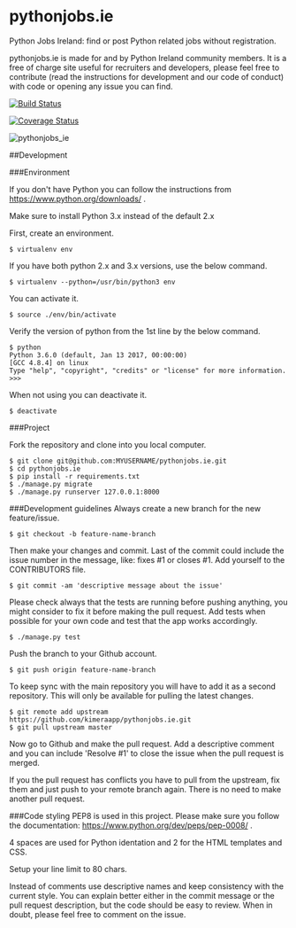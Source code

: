 # pythonjobs.ie
Python Jobs Ireland: find or post Python related jobs without registration.

pythonjobs.ie is made for and by Python Ireland community members. It is a free
of charge site useful for recruiters and developers, please feel free to
contribute (read the instructions for development and our code of conduct) with
code or opening any issue you can find.

[![Build Status](https://travis-ci.org/kimeraapp/pythonjobs.ie.svg?branch=master)](https://travis-ci.org/kimeraapp/pythonjobs.ie)

[![Coverage Status](https://coveralls.io/repos/kimeraapp/pythonjobs.ie/badge.svg?branch=master&service=github)](https://coveralls.io/github/kimeraapp/pythonjobs.ie?branch=master)

![pythonjobs_ie](https://cloud.githubusercontent.com/assets/6503912/10180230/5493706a-6703-11e5-8c31-39b93e2d3fd9.png)

##Development

###Environment

If you don't have Python you can follow the instructions from https://www.python.org/downloads/ .

Make sure to install Python 3.x instead of the default 2.x

First, create an environment.
```
$ virtualenv env
```
If you have both python 2.x and 3.x versions, use the below command.
```
$ virtualenv --python=/usr/bin/python3 env
```
You can activate it.
```
$ source ./env/bin/activate
```
Verify the version of python from the 1st line by the below command.
```
$ python
Python 3.6.0 (default, Jan 13 2017, 00:00:00) 
[GCC 4.8.4] on linux
Type "help", "copyright", "credits" or "license" for more information.
>>>
```
When not using you can deactivate it.
```
$ deactivate
```

###Project

Fork the repository and clone into you local computer.

```
$ git clone git@github.com:MYUSERNAME/pythonjobs.ie.git
$ cd pythonjobs.ie
$ pip install -r requirements.txt
$ ./manage.py migrate
$ ./manage.py runserver 127.0.0.1:8000
```
###Development guidelines
Always create a new branch for the new feature/issue.
```
$ git checkout -b feature-name-branch
```
Then make your changes and commit. Last of the commit could include the issue number in the message, like: fixes #1 or closes #1. Add yourself to the CONTRIBUTORS file.
```
$ git commit -am 'descriptive message about the issue'
```
Please check always that the tests are running before pushing anything, you might consider to fix it before making the pull request. Add tests when possible for your own code and test that the app works accordingly.
```
$ ./manage.py test
```
Push the branch to your Github account.
```
$ git push origin feature-name-branch
```
To keep sync with the main repository you will have to add it as a second repository. This will only be available for pulling the latest changes.
```
$ git remote add upstream https://github.com/kimeraapp/pythonjobs.ie.git
$ git pull upstream master
```
Now go to Github and make the pull request. Add a descriptive comment and you can include 'Resolve #1' to close the issue when the pull request is merged.

If you the pull request has conflicts you have to pull from the upstream, fix them and just push to your remote branch again. There is no need to make another pull request.

###Code styling
PEP8 is used in this project. Please make sure you follow the documentation: https://www.python.org/dev/peps/pep-0008/ .

4 spaces are used for Python identation and 2 for the HTML templates and CSS.

Setup your line limit to 80 chars.

Instead of comments use descriptive names and keep consistency with the current style. You can explain better either in the commit message or the pull request description, but the code should be easy to review. When in doubt, please feel free to comment on the issue.
